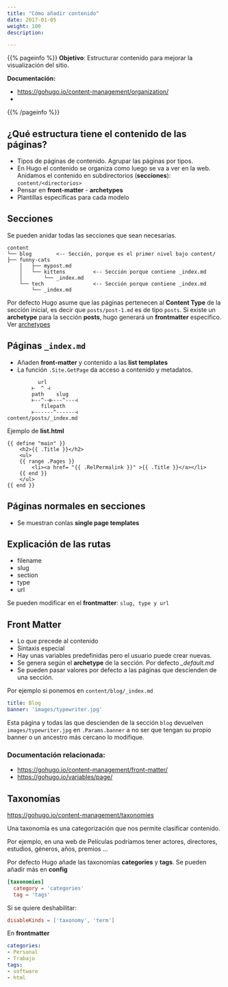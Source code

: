 ```yaml
---
title: "Cómo añadir contenido"
date: 2017-01-05
weight: 100
description: 

---
```


{{% pageinfo %}}
**Objetivo**: Estructurar contenido para mejorar la visualización del sitio.

**Documentación:**
* https://gohugo.io/content-management/organization/
* 
{{% /pageinfo %}}


## ¿Qué estructura tiene el contenido de las páginas?
* Tipos de páginas de contenido. Agrupar las páginas por tipos.
* En Hugo el contenido se organiza como luego se va a ver en la web. Anidamos el contenido en subdirectorios (**secciones**): `content/<directorios>`
* Pensar en **front-matter** - **archetypes**
* Plantillas específicas para cada modelo


## Secciones

Se pueden anidar todas las secciones que sean necesarias.

```
content
└── blog        <-- Sección, porque es el primer nivel bajo content/    ├── funny-cats
    │   ├── mypost.md
    │   └── kittens         <-- Sección porque contiene _index.md
    │       └── _index.md
    └── tech                <-- Sección porque contiene _index.md
        └── _index.md

```

Por defecto Hugo asume que las páginas pertenecen al **Content Type** de la sección inicial, es decir que `posts/post-1.md` es de tipo `posts`. Si existe un **archetype** para la  sección **posts**, hugo generará un **frontmatter** específico. Ver [archetypes](https://gohugo.io/content-management/archetypes/)


## Páginas `_index.md`

* Añaden **front-matter** y contenido a las **list templates**
* La función `.Site.GetPage` da acceso a contenido y metadatos.


```
          url
        ⊢  ^ ⊣
        path    slug
        ⊢--^-⊣⊢---^---⊣
           filepath
        ⊢------^------⊣
content/posts/_index.md
```

Ejemplo de **list.html** 

```go-html-template
{{ define "main" }}
    <h2>{{ .Title }}</h2>
    <ul>
    {{ range .Pages }}
        <li><a href=​ "{{ .RelPermalink }}"​ >{{ .Title }}</a></li>
    {{ end }}
    </ul>
{{ end }}
```


## Páginas normales en secciones

* Se muestran conlas **single page templates**

## Explicación de las rutas

* filename
* slug
* section
* type
* url


Se pueden modificar en el **frontmatter**: `slug, type y url`

## Front Matter

* Lo que precede al contenido
* Sintaxis especial
* Hay unas variables predefinidas pero el usuario puede crear nuevas.
* Se genera según el **archetype** de la sección. Por defecto *_default.md*
* Se pueden pasar valores por defecto a las páginas que descienden de una sección.

Por ejemplo si ponemos en `content/blog/_index.md`
```yaml 
title: Blog
banner: 'images/typewriter.jpg'
```
Esta página y todas las que descienden de la sección `blog` devuelven `images/typewriter.jpg` en `.Params.banner` a no ser que tengan su propio banner o un ancestro más cercano lo modifique.


### Documentación relacionada:
* https://gohugo.io/content-management/front-matter/
* https://gohugo.io/variables/page/

## Taxonomías
https://gohugo.io/content-management/taxonomies

Una taxonomía es una categorización que nos permite clasificar contenido.

Por ejemplo, en una web de Películas podríamos tener actores, directores, estudios, géneros, años, premios ... 

Por defecto Hugo añade las taxonomías **categories** y **tags**. Se pueden añadir más en **config**

```toml
[taxonomies]
  category = 'categories'
  tag = 'tags'
```
Si se quiere deshabilitar:

```toml
disableKinds = ['taxonomy', 'term']
```

En **frontmatter**
```yaml
categories:
- Personal
- Trabajo
tags:
- software
- html
```



